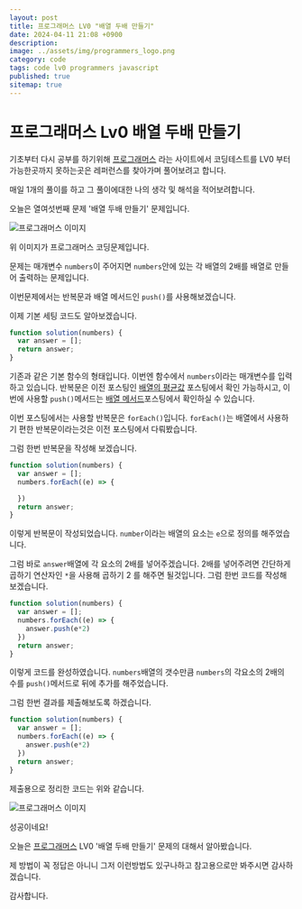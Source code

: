 ```yaml
---
layout: post
title: 프로그래머스 LV0 "배열 두배 만들기"
date: 2024-04-11 21:08 +0900
description: 
image: ../assets/img/programmers_logo.png
category: code
tags: code lv0 programmers javascript
published: true
sitemap: true
---
```


# 프로그래머스 Lv0 배열 두배 만들기

  기초부터 다시 공부를 하기위해 [프로그래머스](https://programmers.co.kr/) 라는 사이트에서
  코딩테스트를 LV0 부터 가능한곳까지 못하는곳은 레퍼런스를 찾아가며 풀어보려고 합니다.
  
  매일 1개의 풀이를 하고 그 풀이에대한 나의 생각 및 해석을 적어보려합니다.

  오늘은 열여섯번째 문제 '배열 두배 만들기' 문제입니다.

  ![프로그래머스 이미지](../assets/img/배열두배만들기_01.png)

  위 이미지가 프로그래머스 코딩문제입니다.
  
  문제는 매개변수 `numbers`이 주어지면 `numbers`안에 있는 각 배열의 2배를 배열로 만들어 출력하는 문제입니다.

  이번문제에서는 반복문과 배열 메서드인 `push()`를 사용해보겠습니다.

  이제 기본 세팅 코드도 알아보겠습니다.
  
```javascript
function solution(numbers) {
  var answer = [];
  return answer;
}
``` 
기존과 같은 기본 함수의 형태입니다. 이번엔 함수에서 `numbers`이라는 매개변수를 입력하고 있습니다.
반복문은 이전 포스팅인 [배열의 평균값](https://spearboy.github.io/posts/programmers_8/#반복문이란) 포스팅에서 확인 가능하시고, 이번에 사용할 `push()`메서드는 [배열 메서드](https://spearboy.github.io/posts/programmers_9/#push)포스팅에서 확인하실 수 있습니다.

이번 포스팅에서는 사용할 반복문은 `forEach()`입니다. `forEach()`는 배열에서 사용하기 편한 반복문이라는것은 이전 포스팅에서 다뤄봤습니다.

그럼 한번 반복문을 작성해 보겠습니다.

```javascript
function solution(numbers) {
  var answer = [];
  numbers.forEach((e) => {

  })
  return answer;
}
``` 
이렇게 반복문이 작성되었습니다. `number`이라는 배열의 요소는 `e`으로 정의를 해주었습니다.

그럼 바로 `answer`배열에 각 요소의 2배를 넣어주겠습니다. 2배를 넣어주려면 간단하게 곱하기 연산자인 `*`을 사용해 곱하기 2 를 해주면 될것입니다.
그럼 한번 코드를 작성해 보겠습니다.
```javascript
function solution(numbers) {
  var answer = [];
  numbers.forEach((e) => {
    answer.push(e*2)
  })
  return answer;
}
``` 
이렇게 코드를 완성하였습니다. `numbers`배열의 갯수만큼 `numbers`의 각요소의 2배의 수를 `push()`메서드로 뒤에 추가를 해주었습니다.

그럼 한번 결과를 제출해보도록 하겠습니다.

```javascript
function solution(numbers) {
  var answer = [];
  numbers.forEach((e) => {
    answer.push(e*2)
  })
  return answer;
}
``` 
제출용으로 정리한 코드는 위와 같습니다.

![프로그래머스 이미지](../assets/img/배열두배만들기_02.png)

성공이네요!

오늘은 [프로그래머스](https://programmers.co.kr/) LV0 '배열 두배 만들기' 문제의 대해서 알아봤습니다.

제 방법이 꼭 정답은 아니니 그저 이런방법도 있구나하고 참고용으로만 봐주시면 감사하겠습니다.

감사합니다.